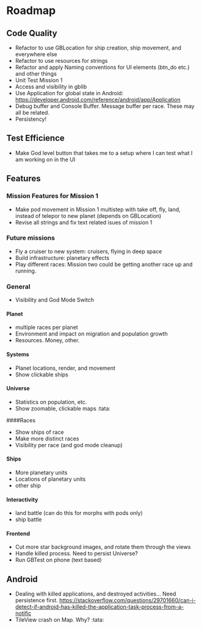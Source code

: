 
# Roadmap

## Code Quality
* Refactor to use GBLocation for ship creation, ship movement, and everywhere else
* Refactor to use resources for strings
* Refactor and apply Naming conventions for UI elements (btn_do etc.) and other things
* Unit Test Mission 1
* Access and visibility in gblib
* Use Application for global state in Android: https://developer.android.com/reference/android/app/Application
* Debug buffer and Console Buffer. Message buffer per race. These may all be related.
* Persistency!

## Test Efficience
* Make God level button that takes me to a setup where I can test what I am working on in the UI


## Features

### Mission Features for Mission 1
* Make pod movement in Mission 1 multistep with take off, fly, land, instead of telepor to new planet (depends on GBLocation)
* Revise all strings and fix text related isues of mission 1

### Future missions
* Fly a cruiser to new system: cruisers, flying in deep space
* Build infrastructure: planetary effects
* Play different races: Mission two could be getting another race up and running.

### General
* Visibility and God Mode Switch

#### Planet
* multiple races per planet
* Environment and impact on migration and population growth
* Resources. Money, other.

#### Systems
* Planet locations, render, and movement
* Show clickable ships

#### Universe
* Statistics on population, etc.
* Show zoomable, clickable maps  :tata:

####Races
* Show ships of race
* Make more distinct races
* Visibility per race (and god mode cleanup)

#### Ships
* More planetary units
* Locations of planetary units
* other ship

#### Interactivity
* land battle (can do this for morphs with pods only)
* ship battle

#### Frontend
* Cut more star background images, and rotate them through the views
* Handle killed process. Need to persist Universe?
* Run GBTest on phone (text based)

## Android 
* Dealing with killed applications, and destroyed activities... Need persistence first.
https://stackoverflow.com/questions/29701660/can-i-detect-if-android-has-killed-the-application-task-process-from-a-notific
* TileView crash on Map. Why? :tata: